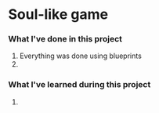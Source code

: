 # Soul-like game

<h3>What I've done in this project</h3>
<ol>
  <li>Everything was done using blueprints</li>
  <li></li>

</ol>

<h3>What I've learned during this project</h3>
<ol>
 <li></li>
</ol>
